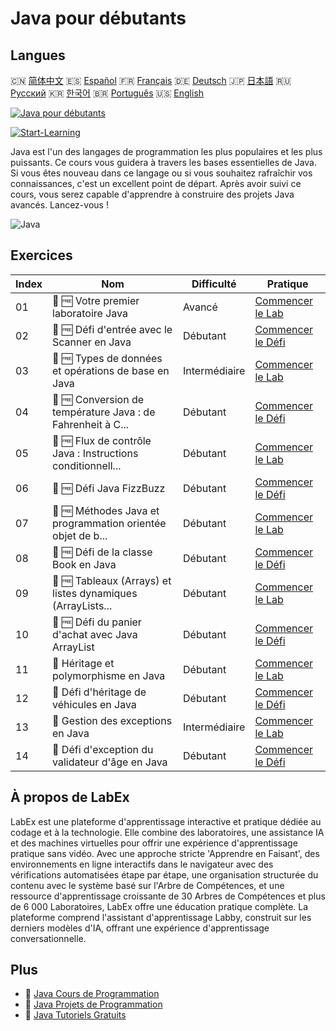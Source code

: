# Java pour débutants

## Langues

🇨🇳 [简体中文](README_zh.md) 🇪🇸 [Español](README_es.md) 🇫🇷 [Français](README_fr.md) 🇩🇪 [Deutsch](README_de.md) 🇯🇵 [日本語](README_ja.md) 🇷🇺 [Русский](README_ru.md) 🇰🇷 [한국어](README_ko.md) 🇧🇷 [Português](README_pt.md) 🇺🇸 [English](README.md) 

[![Java pour débutants](https://cover-creator.labex.io/java-for-beginners.png?lang=fr)](https://labex.io/fr/courses/java-for-beginners)

[![Start-Learning](https://img.shields.io/badge/Start-Learning-whitesmoke?style=for-the-badge)](https://labex.io/fr/courses/java-for-beginners)

Java est l'un des langages de programmation les plus populaires et les plus puissants. Ce cours vous guidera à travers les bases essentielles de Java. Si vous êtes nouveau dans ce langage ou si vous souhaitez rafraîchir vos connaissances, c'est un excellent point de départ. Après avoir suivi ce cours, vous serez capable d'apprendre à construire des projets Java avancés. Lancez-vous !

![Java](https://img.shields.io/badge/Java-whitesmoke?style=for-the-badge&logo=java)


## Exercices

|   Index | Nom                                                         | Difficulté    | Pratique                                                                                                                                    |
|---------|-------------------------------------------------------------|---------------|---------------------------------------------------------------------------------------------------------------------------------------------|
|      01 | 📖 🆓 Votre premier laboratoire Java                        | Avancé        | <a target='_blank' href='https://labex.io/fr/tutorials/java-your-first-java-lab-411751'>Commencer le Lab</a>                                |
|      02 | 🎯 🆓 Défi d'entrée avec le Scanner en Java                 | Débutant      | <a target='_blank' href='https://labex.io/fr/tutorials/java-java-scanner-input-challenge-413835'>Commencer le Défi</a>                      |
|      03 | 📖 🆓 Types de données et opérations de base en Java        | Intermédiaire | <a target='_blank' href='https://labex.io/fr/tutorials/java-java-data-types-and-basic-operations-413744'>Commencer le Lab</a>               |
|      04 | 🎯 🆓 Conversion de température Java : de Fahrenheit à C... | Débutant      | <a target='_blank' href='https://labex.io/fr/tutorials/java-java-fahrenheit-to-celsius-conversion-413851'>Commencer le Défi</a>             |
|      05 | 📖 🆓 Flux de contrôle Java : Instructions conditionnell... | Débutant      | <a target='_blank' href='https://labex.io/fr/tutorials/java-java-control-flow-conditionals-and-loops-413751'>Commencer le Lab</a>           |
|      06 | 🎯 🆓 Défi Java FizzBuzz                                    | Débutant      | <a target='_blank' href='https://labex.io/fr/tutorials/java-java-fizzbuzz-challenge-413852'>Commencer le Défi</a>                           |
|      07 | 📖 🆓 Méthodes Java et programmation orientée objet de b... | Débutant      | <a target='_blank' href='https://labex.io/fr/tutorials/java-java-methods-and-basic-object-oriented-programming-413809'>Commencer le Lab</a> |
|      08 | 🎯 🆓 Défi de la classe Book en Java                        | Débutant      | <a target='_blank' href='https://labex.io/fr/tutorials/java-java-book-class-challenge-413850'>Commencer le Défi</a>                         |
|      09 | 📖 🆓 Tableaux (Arrays) et listes dynamiques (ArrayLists... | Débutant      | <a target='_blank' href='https://labex.io/fr/tutorials/java-java-arrays-and-arraylists-413820'>Commencer le Lab</a>                         |
|      10 | 🎯 🆓 Défi du panier d'achat avec Java ArrayList            | Débutant      | <a target='_blank' href='https://labex.io/fr/tutorials/java-java-arraylist-shopping-cart-challenge-413849'>Commencer le Défi</a>            |
|      11 | 📖  Héritage et polymorphisme en Java                       | Débutant      | <a target='_blank' href='https://labex.io/fr/tutorials/java-java-inheritance-and-polymorphism-413825'>Commencer le Lab</a>                  |
|      12 | 🎯  Défi d'héritage de véhicules en Java                    | Débutant      | <a target='_blank' href='https://labex.io/fr/tutorials/java-java-vehicle-inheritance-challenge-413854'>Commencer le Défi</a>                |
|      13 | 📖  Gestion des exceptions en Java                          | Intermédiaire | <a target='_blank' href='https://labex.io/fr/tutorials/java-java-exception-handling-413830'>Commencer le Lab</a>                            |
|      14 | 🎯  Défi d'exception du validateur d'âge en Java            | Débutant      | <a target='_blank' href='https://labex.io/fr/tutorials/java-java-age-validator-exception-challenge-413848'>Commencer le Défi</a>            |

## À propos de LabEx

LabEx est une plateforme d'apprentissage interactive et pratique dédiée au codage et à la technologie. Elle combine des laboratoires, une assistance IA et des machines virtuelles pour offrir une expérience d'apprentissage pratique sans vidéo. Avec une approche stricte 'Apprendre en Faisant', des environnements en ligne interactifs dans le navigateur avec des vérifications automatisées étape par étape, une organisation structurée du contenu avec le système basé sur l'Arbre de Compétences, et une ressource d'apprentissage croissante de 30 Arbres de Compétences et plus de 6 000 Laboratoires, LabEx offre une éducation pratique complète. La plateforme comprend l'assistant d'apprentissage Labby, construit sur les derniers modèles d'IA, offrant une expérience d'apprentissage conversationnelle.

## Plus

- 🔗 [Java Cours de Programmation](https://github.com/labex-labs/awesome-programming-courses)
- 🔗 [Java Projets de Programmation](https://github.com/labex-labs/awesome-programming-projects)
- 🔗 [Java Tutoriels Gratuits](https://github.com/labex-labs/java-free-tutorials)

